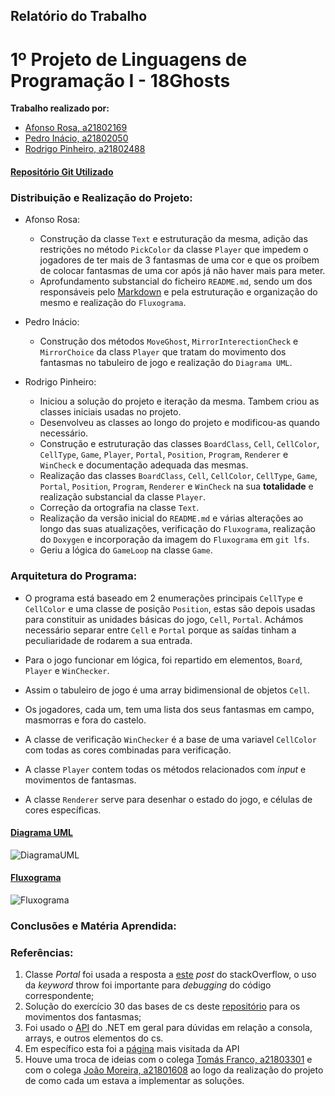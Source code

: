 ﻿## Relatório do Trabalho
# 1º Projeto de Linguagens de Programação I - 18Ghosts

**Trabalho realizado por:**
- [Afonso Rosa, a21802169](https://github.com/AfonsoGR)
- [Pedro Inácio, a21802050](https://github.com/PmaiWoW)
- [Rodrigo Pinheiro, a21802488](https://github.com/RodrigoPrinheiro)

#### [Repositório Git Utilizado](https://github.com/RodrigoPrinheiro/lp1_projeto1)

### Distribuição e Realização do Projeto:

- Afonso Rosa:
    
    - Construção da classe `Text` e estruturação da mesma, adição das restrições no método `PickColor` da classe `Player` que impedem o jogadores de ter mais de 3 fantasmas de uma cor e que os proíbem de colocar fantasmas de uma cor após já não haver mais para meter. 
    - Aprofundamento substancial do ficheiro `README.md`, sendo um dos responsáveis pelo [Markdown](https://guides.github.com/features/mastering-markdown/) e pela estruturação e organização do mesmo e realização do `Fluxograma`.
- Pedro Inácio:

    - Construção dos métodos `MoveGhost`, `MirrorInterectionCheck` e `MirrorChoice` da class `Player` que tratam do movimento dos fantasmas no tabuleiro de jogo e realização do `Diagrama UML`.
- Rodrigo Pinheiro:
    - Iniciou a solução do projeto e iteração da mesma. Tambem criou as classes iniciais usadas no projeto.
	- Desenvolveu as classes ao longo do projeto e modificou-as quando necessário.
    - Construção e estruturação das classes `BoardClass`, `Cell`, `CellColor`, `CellType`, `Game`, `Player`, `Portal`, `Position`, `Program`, `Renderer` e `WinCheck` e documentação adequada das mesmas. 
    - Realização das classes `BoardClass`, `Cell`, `CellColor`, `CellType`, `Game`, `Portal`, `Position`, `Program`, `Renderer` e `WinCheck` na sua **totalidade** e realização substancial da classe `Player`. 
    - Correção da ortografia na classe `Text`. 
    - Realização da versão inicial do `README.md` e várias alterações ao longo das suas atualizações, verificação do `Fluxograma`, realização do `Doxygen` e incorporação da imagem do `Fluxograma` em `git lfs`.
	- Geriu a lógica do `GameLoop` na classe `Game`.


### Arquitetura do Programa:
- O programa está baseado em 2 enumerações principais `CellType` e `CellColor` e uma classe de posição `Position`, estas são depois usadas para constituir as unidades básicas do jogo, `Cell`, `Portal`. Achámos necessário separar entre `Cell` e `Portal` porque as saídas tinham a peculiaridade de rodarem a sua entrada.
- Para o jogo funcionar em lógica, foi repartido em elementos, `Board`, `Player` e `WinChecker`.
- Assim o tabuleiro de jogo é uma array bidimensional de objetos `Cell`.
- Os jogadores, cada um, tem uma lista dos seus fantasmas em campo, masmorras e fora do castelo.
- A classe de verificação `WinChecker` é a base de uma variavel `CellColor` com todas as cores combinadas para verificação.

- A classe `Player` contem todas os métodos relacionados com _input_ e movimentos de fantasmas.
- A classe `Renderer` serve para desenhar o estado do jogo, e células de cores específicas.

#### [Diagrama UML](https://drive.google.com/file/d/1iydRDRKKwkLcJhz3KOTjGKMDG71ldKUa/view?usp=sharing)
![DiagramaUML](diagramaUml.png)

#### [Fluxograma](https://drive.google.com/file/d/1LfA4-4dr6Sf2HyhDFZUAkrbw2Wnu33jO/view?usp=sharing)
![Fluxograma](fluxograma.png)

### Conclusões e Matéria Aprendida:


### Referências:
1. Classe _Portal_ foi usada a resposta a [este](https://stackoverflow.com/questions/30258832/select-next-child-in-array-using-c-sharp) _post_ do stackOverflow, o uso da _keyword_ throw foi importante para _debugging_ do código correspondente;
2. Solução do exercício 30 das bases de cs deste [repositório](https://github.com/VideojogosLusofona/lp1_exercicios) para os movimentos dos fantasmas;
3. Foi usado o [API](https://docs.microsoft.com/en-us/dotnet/api/) do .NET em geral para dúvidas em relação a consola, arrays, e outros elementos do cs.
4. Em específico esta foi a [página](https://docs.microsoft.com/en-us/dotnet/api/system.windows.documents.list?view=netframework-4.8) mais visitada da API
5. Houve uma troca de ideias com o colega [Tomás Franco, a21803301](https://github.com/ThomasFranque) e com o colega [João Moreira, a21801608](https://github.com/Slatius) ao logo da realização do projeto de como cada um estava a implementar as soluções.
